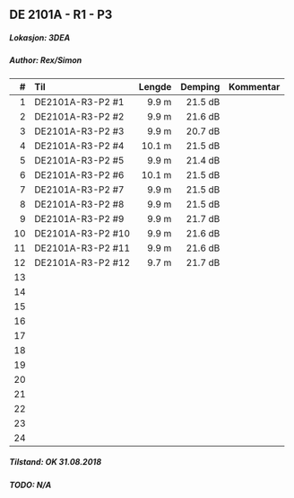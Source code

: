 ## DE 2101A - R1 - P3
##### Lokasjon: 3DEA
##### Author: Rex/Simon

|  #  |        Til       |Lengde|Demping|Kommentar|
|----:|:-----------------|-----:|------:|:--------|
|    1|DE2101A-R3-P2 #1  | 9.9 m|21.5 dB|         |
|    2|DE2101A-R3-P2 #2  | 9.9 m|21.6 dB|         |
|    3|DE2101A-R3-P2 #3  | 9.9 m|20.7 dB|         |
|    4|DE2101A-R3-P2 #4  |10.1 m|21.5 dB|         |
|    5|DE2101A-R3-P2 #5  | 9.9 m|21.4 dB|         |
|    6|DE2101A-R3-P2 #6  |10.1 m|21.5 dB|         |
|    7|DE2101A-R3-P2 #7  | 9.9 m|21.5 dB|         |
|    8|DE2101A-R3-P2 #8  | 9.9 m|21.5 dB|         |
|    9|DE2101A-R3-P2 #9  | 9.9 m|21.7 dB|         |
|   10|DE2101A-R3-P2 #10 | 9.9 m|21.6 dB|         |
|   11|DE2101A-R3-P2 #11 | 9.9 m|21.6 dB|         |
|   12|DE2101A-R3-P2 #12 | 9.7 m|21.7 dB|         |
|   13|                  |      |       |         |
|   14|                  |      |       |         |
|   15|                  |      |       |         |
|   16|                  |      |       |         |
|   17|                  |      |       |         |
|   18|                  |      |       |         |
|   19|                  |      |       |         |
|   20|                  |      |       |         |
|   21|                  |      |       |         |
|   22|                  |      |       |         |
|   23|                  |      |       |         |
|   24|                  |      |       |         |

##### Tilstand: OK 31.08.2018
##### TODO: N/A
